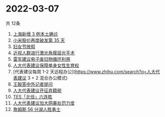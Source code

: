 # 2022-03-07
  共 12条

  <!-- BEGIN -->
  <!-- 最后更新时间:Mon Mar 07 2022 11:10:15 GMT+0000 (Coordinated Universal Time) -->
  1. [上海新增 3 例本土确诊](https://www.zhihu.com/search?q=上海疫情)
1. [小米股价再度破发第 35 天](https://www.zhihu.com/search?q=小米股价)
1. [妇女节放假](https://www.zhihu.com/search?q=妇女节)
1. [近视人群进行激光角膜屈光手术 ](https://www.zhihu.com/search?q=18~45岁近视人群)
1. [雷军建议电子废旧物循环利用](https://www.zhihu.com/search?q=雷军)
1. [人大代表建议保障单身女性生育权](https://www.zhihu.com/search?q=保障单身女性生育权)
1. [代表建议每周 1-2 天远程办公](https://www.zhihu.com/search?q=人大代表建议 3 + 2 混合办公模式)
1. [王毅答中外记者提问](https://www.zhihu.com/search?q=王毅)
1. [人大代表建议开征弃籍税](https://www.zhihu.com/search?q=移民弃籍税)
1. [TES「北伐」六连胜](https://www.zhihu.com/search?q=tes)
1. [人大代表建议加大网暴处罚力度](https://www.zhihu.com/search?q=人大代表建议加大网暴处罚力度)
1. [詹姆斯 56 分湖人胜勇士](https://www.zhihu.com/search?q=湖人)
  <!-- END -->
  